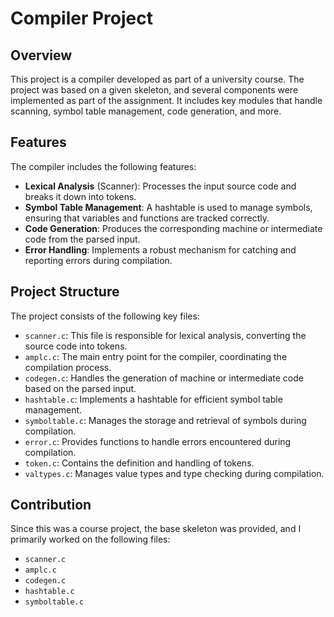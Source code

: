 # Compiler Project

## Overview

This project is a compiler developed as part of a university course. The project was based on a given skeleton, and several components were implemented as part of the assignment. It includes key modules that handle scanning, symbol table management, code generation, and more.

## Features

The compiler includes the following features:
- **Lexical Analysis** (Scanner): Processes the input source code and breaks it down into tokens.
- **Symbol Table Management**: A hashtable is used to manage symbols, ensuring that variables and functions are tracked correctly.
- **Code Generation**: Produces the corresponding machine or intermediate code from the parsed input.
- **Error Handling**: Implements a robust mechanism for catching and reporting errors during compilation.

## Project Structure

The project consists of the following key files:

- `scanner.c`: This file is responsible for lexical analysis, converting the source code into tokens.
- `amplc.c`: The main entry point for the compiler, coordinating the compilation process.
- `codegen.c`: Handles the generation of machine or intermediate code based on the parsed input.
- `hashtable.c`: Implements a hashtable for efficient symbol table management.
- `symboltable.c`: Manages the storage and retrieval of symbols during compilation.
- `error.c`: Provides functions to handle errors encountered during compilation.
- `token.c`: Contains the definition and handling of tokens.
- `valtypes.c`: Manages value types and type checking during compilation.



## Contribution

Since this was a course project, the base skeleton was provided, and I primarily worked on the following files:

- `scanner.c`
- `amplc.c`
- `codegen.c`
- `hashtable.c`
- `symboltable.c`
